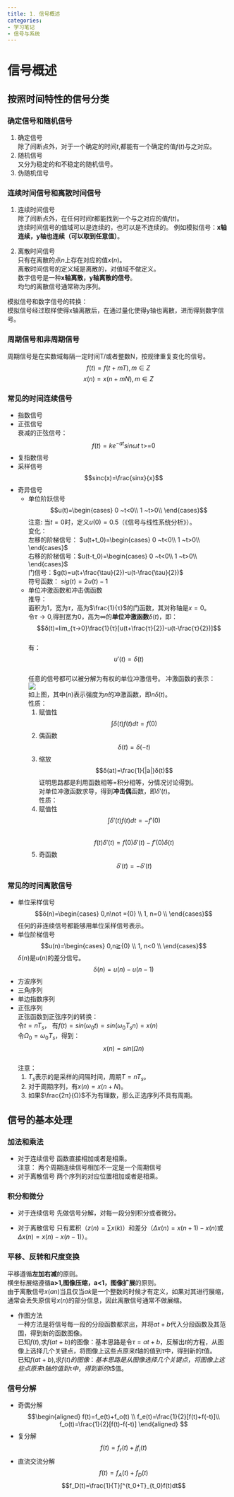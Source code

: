 ```yaml
---
title: 1. 信号概述
categories: 
- 学习笔记
- 信号与系统
---
```

# 信号概述
## 按照时间特性的信号分类
### 确定信号和随机信号
1. 确定信号  
除了间断点外，对于一个确定的时间$t$,都能有一个确定的值$f(t)$与之对应。  
2. 随机信号  
又分为稳定的和不稳定的随机信号。  
3. 伪随机信号  

### 连续时间信号和离散时间信号
1. 连续时间信号   
除了间断点外，在任何时间$t$都能找到一个与之对应的值$f(t)$。  
连续时间信号的值域可以是连续的，也可以是不连续的。 
例如模拟信号：**x轴连续，y轴也连续（可以取到任意值）**。  

2. 离散时间信号  
只有在离散的点$n$上存在对应的值$x(n)$。  
离散时间信号的定义域是离散的，对值域不做定义。   
数字信号是一种**x轴离散，y轴离散的信号**。  
均匀的离散信号通常称为序列。  

模拟信号和数字信号的转换：  
模拟信号经过取样使得x轴离散后，在通过量化使得y轴也离散，进而得到数字信号。  

### 周期信号和非周期信号  
周期信号是在实数域每隔一定时间T/或者整数N，按规律重复变化的信号。  
$$f(t)=f(t+mT),m ∈Z$$
$$x(n)=x(n+mN),m ∈Z$$

### 常见的时间连续信号
- 指数信号  
- 正弦信号  
  衰减的正弦信号：
  $$f(t)=ke^{-at}sinωt \text{ t>=0}$$  
- 复指数信号  
- 采样信号  
  $$sinc(x)=\frac{sinx}{x}$$  
- 奇异信号  
  - 单位阶跃信号  
    $$u(t)=\begin{cases}
        0 ~t<0\\
        1 ~t>0\\
        \end{cases}$$
    注意: 当$t=0$时，定义$u(0)=0.5$（《信号与线性系统分析》）。  
    变化：  
    左移的阶梯信号： $u(t+t_0)=\begin{cases}
      0 ~t<0\\
      1 ~t>0\\
    \end{cases}$   
    右移的阶梯信号：$u(t-t_0)=\begin{cases}
      0 ~t<0\\
      1 ~t>0\\
    \end{cases}$  
    门信号：$g(t)=u(t+\frac{\tau}{2})-u(t-\frac{\tau}{2})$  
    符号函数： $sig(t)=2u(t)-1$  
  - 单位冲激函数和冲击偶函数   
    推导：  
    面积为1，宽为$τ$，高为$\frac{1}{τ}$的门函数，其对称轴是$x=0$。  
    令$τ→0$,得到宽为$0$，高为$∞$的**单位冲激函数**$δ(t)$，即：  
    $$δ(t)=lim_{τ→0}\frac{1}{τ}[u(t+\frac{τ}{2})-u(t-\frac{τ}{2})]$$  
    有：  
    $$u'(t)=δ(t)$$  
    任意的信号都可以被分解为有权的单位冲激信号。
    冲激函数的表示：  
    ![](https://cdn.jsdelivr.net/gh/l61012345/Pic/img/20210319194902.png)  
    如上图，其中$(n)$表示强度为$n$的冲激函数，即$nδ(t)$。  
    性质：  
    1. 赋值性  
    $$∫δ(t)f(t)dt=f(0)$$
    2. 偶函数  
    $$δ(t)=δ(-t)$$
    3. 缩放
    $$δ(at)=\frac{1}{|a|}δ(t)$$
    证明思路都是利用函数相等=积分相等，分情况讨论得到。  
    对单位冲激函数求导，得到**冲击偶**函数，即$δ'(t)$。  
    性质：  
    1. 赋值性  
    $$∫δ'(t)f(t)dt=-f'(0)$$   
    $$f(t)δ'(t)=f(0)δ'(t)-f'(0)δ(t)$$
    2. 奇函数  
    $$δ'(t)=-δ'(t)$$

### 常见的时间离散信号  
- 单位采样信号  
  $$δ(n)=\begin{cases}
      0,n\not ={0} \\   
      1, n=0 \\
        \end{cases}$$
  任何的非连续信号都能够用单位采样信号表示。  
- 单位阶梯信号  
  $$u(n)=\begin{cases}
      0,n≧{0} \\   
      1, n<0 \\
        \end{cases}$$
  $δ(n)$是$u(n)$的差分信号。  
  $$δ(n)=u(n)-u(n-1)$$  
- 方波序列  
- 三角序列  
- 单边指数序列
- 正弦序列  
  正弦函数到正弦序列的转换：  
  令$t=nT_s$， 有$f(t)=sin(ω_0t)=sin(ω_0T_sn)=x(n)$  
  令$Ω_0=ω_0T_s$，得到：  
  $$x(n)=sin(Ωn)$$  
  注意：  
  1. $T_s$表示的是采样的间隔时间，周期$T=nT_s$。  
  2. 对于周期序列，有$x(n)=x(n+N)$。
  3. 如果$\frac{2π}{Ω}$不为有理数，那么正选序列不具有周期。  

## 信号的基本处理  
### 加法和乘法
- 对于连续信号
  函数直接相加或者是相乘。  
  注意： 两个周期连续信号相加不一定是一个周期信号  
- 对于离散信号
  两个序列的对应位置相加或者是相乘。  
### 积分和微分  
- 对于连续信号
  先做信号分解，对每一段分别积分或者微分。  

- 对于离散信号
  只有累积（$z(n)=∑x(k)$）和差分（$Δx(n)=x(n+1)-x(n)$或$Δx(n)=x(n)-x(n-1)$）。
### 平移、反转和尺度变换
平移遵循**左加右减**的原则。  
横坐标展缩遵循**a>1,图像压缩，a<1，图像扩展**的原则。  
由于离散信号$x(an)$当且仅当$ak$是一个整数的时候才有定义，如果对其进行展缩，通常会丢失原信号$x(n)$的部分信息，因此离散信号通常不做展缩。  
- 作图方法    
  一种方法是将信号每一段的分段函数都求出，并将$at+b$代入分段函数及其范围，得到新的函数图像。  
  已知$f(t)$,求$f(at+b)$的图像：基本思路是令$τ=at+b$，反解出$t$的方程，从图像上选择几个关键点，将图像上这些点原来$t$轴的值到$τ$中，得到新的$t$值。  
  已知$f(at+b)$,求$f(t)的图像： 基本思路是从图像选择几个关键点，将图像上这些点原来$t$轴的值到$τ$中，得到新的$t$值。  


### 信号分解
- 奇偶分解
$$\begin{aligned}
    f(t)=f_e(t)+f_o(t) \\
    f_e(t)=\frac{1}{2}[f(t)+f(-t)]\\
    f_o(t)=\frac{1}{2}[f(t)-f(-t)]
\end{aligned}
$$
- 复分解  
$$f(t)=f_r(t)+jf_i(t)$$
- 直流交流分解  
$$f(t)=f_A(t)+f_D(t)$$
$$f_D(t)=\frac{1}{T}∫^{t_0+T}_{t_0}f(t)dt$$  




  

